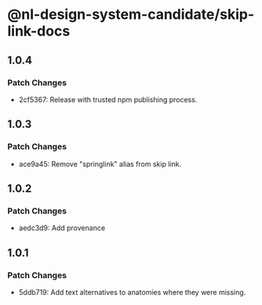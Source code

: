 # @nl-design-system-candidate/skip-link-docs

## 1.0.4

### Patch Changes

- 2cf5367: Release with trusted npm publishing process.

## 1.0.3

### Patch Changes

- ace9a45: Remove "springlink" alias from skip link.

## 1.0.2

### Patch Changes

- aedc3d9: Add provenance

## 1.0.1

### Patch Changes

- 5ddb719: Add text alternatives to anatomies where they were missing.
